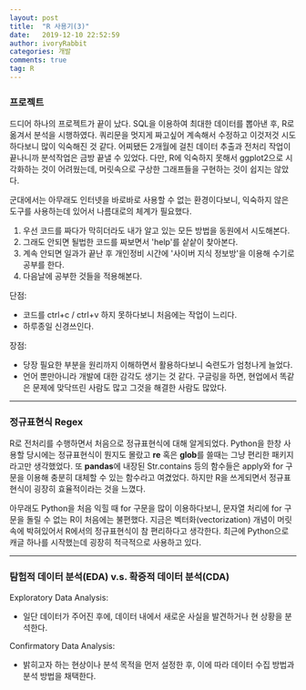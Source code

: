 ```yaml
---
layout: post
title:  "R 사용기(3)"
date:   2019-12-10 22:52:59
author: ivoryRabbit
categories: 개발
comments: true
tag: R
---
```



### 프로젝트

 드디어 하나의 프로젝트가 끝이 났다. SQL을 이용하여 최대한 데이터를 뽑아낸 후, R로 옮겨서 분석을 시행하였다. 쿼리문을 멋지게 짜고싶어 계속해서 수정하고 이것저것 시도하다보니 많이 익숙해진 것 같다. 어찌됐든 2개월에 걸친 데이터 추출과 전처리 작업이 끝나니까 분석작업은 금방 끝낼 수 있었다. 다만, R에 익숙하지 못해서 ggplot2으로 시각화하는 것이 어려웠는데, 머릿속으로 구상한 그래프들을 구현하는 것이 쉽지는 않았다.
 
 군대에서는 아무래도 인터넷을 바로바로 사용할 수 없는 환경이다보니, 익숙하지 않은 도구를 사용하는데 있어서 나름대로의 체계가 필요했다. 
 
 1. 우선 코드를 짜다가 막히더라도 내가 알고 있는 모든 방법을 동원에서 시도해본다.
 2. 그래도 안되면 될법한 코드를 짜보면서 'help'를 샅샅이 찾아본다.
 3. 계속 안되면 일과가 끝난 후 개인정비 시간에 '사이버 지식 정보방'을 이용해 수기로 공부를 한다. 
 4. 다음날에 공부한 것들을 적용해본다.
 
 단점:
 - 코드를 ctrl+c / ctrl+v 하지 못하다보니 처음에는 작업이 느리다.
 - 하루종일 신경쓰인다.
 
 장점:
 - 당장 필요한 부분을 원리까지 이해하면서 활용하다보니 숙련도가 엄청나게 늘었다.
 - 언어 뿐만아니라 개발에 대한 감각도 생기는 것 같다. 구글링을 하면, 현업에서 똑같은 문제에 맞닥뜨린 사람도 많고 그것을 해결한 사람도 많았다.

* * *
 
 
 ### 정규표현식 Regex
 
 R로 전처리를 수행하면서 처음으로 정규표현식에 대해 알게되었다. Python을 한창 사용할 당시에는 정규표현식이 뭔지도 몰랐고 **re** 혹은 **glob**를 쓸때는 그냥 편리한 패키지라고만 생각했었다. 또 **pandas**에 내장된 Str.contains 등의 함수들은 apply와 for 구문을 이용해 충분히 대체할 수 있는 함수라고 여겼었다. 하지만 R을 쓰게되면서 정규표현식이 굉장히 효율적이라는 것을 느꼈다. 
 
 아무래도 Python을 처음 익힐 때 for 구문을 많이 이용하다보니, 문자열 처리에 for 구문을 돌릴 수 없는 R이 처음에는 불편했다. 지금은 벡터화(vectorization) 개념이 머릿속에 박혀있어서 R에서의 정규표현식이 참 편리하다고 생각한다. 최근에 Python으로 캐글 하나를 시작했는데 굉장히 적극적으로 사용하고 있다.
 
* * *


### 탐험적 데이터 분석(EDA) v.s. 확증적 데이터 분석(CDA)

Exploratory Data Analysis: 
- 일단 데이터가 주어진 후에, 데이터 내에서 새로운 사실을 발견하거나 현 상황을 분석한다.

Confirmatory Data Analysis: 
- 밝히고자 하는 현상이나 분석 목적을 먼저 설정한 후, 이에 따라 데이터 수집 방법과 분석 방법을 채택한다.
